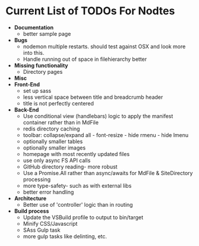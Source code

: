 Current List of TODOs For Nodtes
=================

- **Documentation**
  - better sample page
- **Bugs**
  - nodemon multiple restarts.  should test against OSX and look more into this.
  - Handle running out of space in filehierarchy better
- **Missing functionality**
  - Directory pages
- **Misc**
- **Front-End**
  - set up sass
  - less vertical space between title and breadcrumb header
  - title is not perfectly centered
- **Back-End**
  - Use conditional view (handlebars) logic to apply the manifest container rather than in MdFile
  - redis directory caching
  - toolbar: collapse/expand all - font-resize - hide rmenu - hide lmenu
  - optionally smaller tables
  - optionally smaller images
  - homepage with most recently updated files
  - use only async FS API calls
  - GitHub directory reading- more robust
  - Use a Promise.All rather than async/awaits for MdFile & SiteDirectory processing
  - more type-safety- such as with external libs
  - better error handling 
- **Architecture**
  - Better use of 'controller' logic than in routing
- **Build process**
  - Update the VSBuild profile to output to bin/target
  - Minify CSS/Javascript
  - SAss Gulp task
  - more gulp tasks like delinting, etc.
  